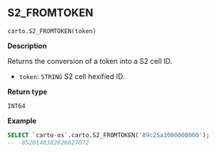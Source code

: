 ## S2_FROMTOKEN

```sql:signature
carto.S2_FROMTOKEN(token)
```

**Description**

Returns the conversion of a token into a S2 cell ID.

* `token`: `STRING` S2 cell hexified ID.

**Return type**

`INT64`


**Example**


```sql
SELECT `carto-os`.carto.S2_FROMTOKEN('89c25a3000000000');
-- -8520148382826627072
```